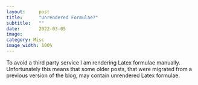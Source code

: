 ```yaml
---
layout:     post
title:      "Unrendered Formulae?"
subtitle:   ""
date:       2022-03-05
image: 
category: Misc
image_width: 100%
---
```


To avoid a third party service I am rendering Latex formulae manually. Unfortunately this means that some older posts, that were migrated from a previous version of the blog, may contain unrendered Latex formulae.

